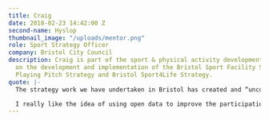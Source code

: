 ```yaml
---
title: Craig
date: 2018-02-23 14:42:00 Z
second-name: Hyslop
thumbnail_image: "/uploads/mentor.png"
role: Sport Strategy Officer
company: Bristol City Council
description: Craig is part of the sport & physical activity development team, I lead
  on the development and implementation of the Bristol Sport Facility Strategy, Bristol
  Playing Pitch Strategy and Bristol Sport4Life Strategy.
quote: |-
  The strategy work we have undertaken in Bristol has created and “uncovered” a vast amount of Bristol sport data. Bristol already has an active data and open data scene- I want to link the two and realise the opportunities available for local sport and physical activity participation.

  I really like the idea of using open data to improve the participation experience for specific user groups. The potential to develop an App focussed on, for example, older people, disabled people or people visiting the city. That concept is very exciting!
---
```


